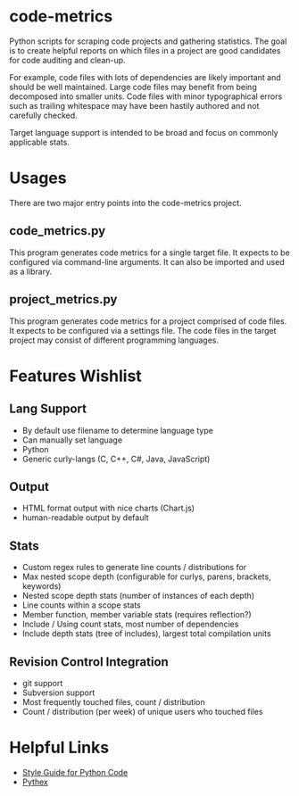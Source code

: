 # code-metrics

Python scripts for scraping code projects and gathering statistics. The goal is to create helpful reports on which files in a project are good candidates for code auditing and clean-up.

For example, code files with lots of dependencies are likely important and should be well maintained. Large code files may benefit from being decomposed into smaller units. Code files with minor typographical errors such as trailing whitespace may have been hastily authored and not carefully checked.

Target language support is intended to be broad and focus on commonly applicable stats.

# Usages

There are two major entry points into the code-metrics project.

## code_metrics.py

This program generates code metrics for a single target file. It expects to be configured via command-line arguments. It can also be imported and used as a library.

## project_metrics.py

This program generates code metrics for a project comprised of code files. It expects to be configured via a settings file. The code files in the target project may consist of different programming languages.

# Features Wishlist

## Lang Support

* By default use filename to determine language type
* Can manually set language
* Python
* Generic curly-langs (C, C++, C#, Java, JavaScript)

## Output

* HTML format output with nice charts (Chart.js)
* human-readable output by default

## Stats

* Custom regex rules to generate line counts / distributions for
* Max nested scope depth (configurable for curlys, parens, brackets, keywords)
* Nested scope depth stats (number of instances of each depth)
* Line counts within a scope stats
* Member function, member variable stats (requires reflection?)
* Include / Using count stats, most number of dependencies
* Include depth stats (tree of includes), largest total compilation units

## Revision Control Integration

* git support
* Subversion support
* Most frequently touched files, count / distribution
* Count / distribution (per week) of unique users who touched files

# Helpful Links

* [Style Guide for Python Code](https://www.python.org/dev/peps/pep-0008/)
* [Pythex](https://pythex.org/)
